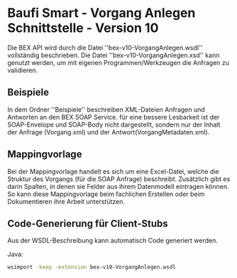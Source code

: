 

Baufi Smart - Vorgang Anlegen Schnittstelle - Version 10
=========================================================

Die BEX API wird durch die Datei ''bex-v10-VorgangAnlegen.wsdl'' 
vollständig beschrieben. Die Datei ''bex-v10-VorgangAnlegen.xsd''
kann genutzt werden, um mit eigenen Programmen/Werkzeugen
die Anfragen zu validieren.


Beispiele
----------

In dem Ordner ''Beispiele'' beschreiben XML-Dateien Anfragen und Antworten
an den BEX SOAP Service. für eine bessere Lesbarkeit ist
der SOAP-Envelope und SOAP-Body nicht dargestellt,
sondern nur der Inhalt der Anfrage (Vorgang.xml) und der Antwort(VorgangMetadaten.xml).


Mappingvorlage
---------------

Bei der Mappingvorlage handelt es sich um eine Excel-Datei,
welche die Struktur des Vorgangs (für die SOAP Anfrage) beschreibt.
Zusätzlich gibt es darin Spalten, in denen sie Felder aus ihrem Datenmodell
eintragen können. So kann diese Mappingvorlage beim fachlichen Erstellen
oder beim Dokumentieren ihre Arbeit unterstützen.


Code-Generierung für Client-Stubs
----------------------------------

Aus der WSDL-Beschreibung kann automatisch Code generiert werden.

Java:

````bash
wsimport -keep -extension bex-v10-VorgangAnlegen.wsdl
````

